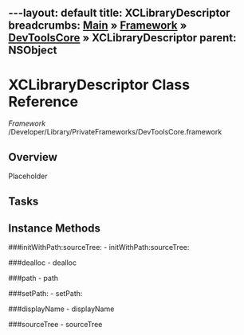 ---layout: default
title: XCLibraryDescriptor
breadcrumbs: <a href="/index.html">Main</a> &raquo; <a href="/Frameworks.html">Framework</a> &raquo; <a href="/Frameworks/DevToolsCore.html">DevToolsCore</a> &raquo; XCLibraryDescriptor
parent: NSObject 
---
# XCLibraryDescriptor Class Reference

*Framework* /Developer/Library/PrivateFrameworks/DevToolsCore.framework

## Overview

Placeholder

## Tasks

## Instance Methods

<a name="-initWithPath:sourceTree:"></a>
###initWithPath:sourceTree:
    - initWithPath:sourceTree:

<a name="-dealloc"></a>
###dealloc
    - dealloc

<a name="-path"></a>
###path
    - path

<a name="-setPath:"></a>
###setPath:
    - setPath:

<a name="-displayName"></a>
###displayName
    - displayName

<a name="-sourceTree"></a>
###sourceTree
    - sourceTree

